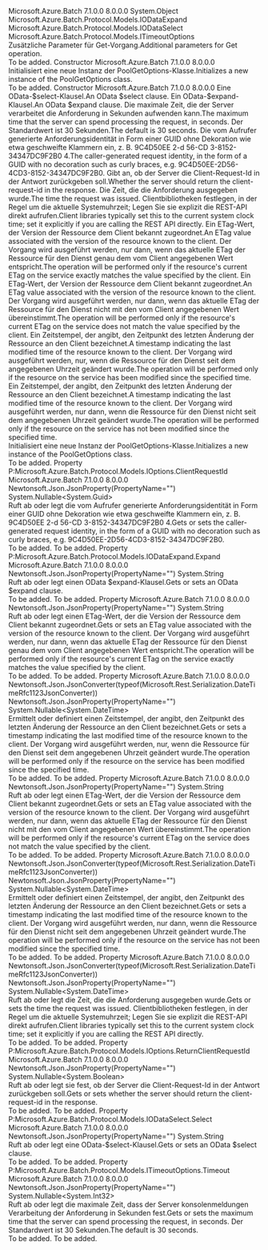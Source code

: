 <Type Name="PoolGetOptions" FullName="Microsoft.Azure.Batch.Protocol.Models.PoolGetOptions">
  <TypeSignature Language="C#" Value="public class PoolGetOptions : Microsoft.Azure.Batch.Protocol.Models.IODataExpand, Microsoft.Azure.Batch.Protocol.Models.IODataSelect, Microsoft.Azure.Batch.Protocol.Models.ITimeoutOptions" />
  <TypeSignature Language="ILAsm" Value=".class public auto ansi beforefieldinit PoolGetOptions extends System.Object implements class Microsoft.Azure.Batch.Protocol.Models.IODataExpand, class Microsoft.Azure.Batch.Protocol.Models.IODataSelect, class Microsoft.Azure.Batch.Protocol.Models.IOptions, class Microsoft.Azure.Batch.Protocol.Models.ITimeoutOptions" />
  <TypeSignature Language="DocId" Value="T:Microsoft.Azure.Batch.Protocol.Models.PoolGetOptions" />
  <TypeSignature Language="VB.NET" Value="Public Class PoolGetOptions&#xA;Implements IODataExpand, IODataSelect, ITimeoutOptions" />
  <TypeSignature Language="F#" Value="type PoolGetOptions = class&#xA;    interface ITimeoutOptions&#xA;    interface IOptions&#xA;    interface IODataSelect&#xA;    interface IODataExpand" />
  <AssemblyInfo>
    <AssemblyName>Microsoft.Azure.Batch</AssemblyName>
    <AssemblyVersion>7.1.0.0</AssemblyVersion>
    <AssemblyVersion>8.0.0.0</AssemblyVersion>
  </AssemblyInfo>
  <Base>
    <BaseTypeName>System.Object</BaseTypeName>
  </Base>
  <Interfaces>
    <Interface>
      <InterfaceName>Microsoft.Azure.Batch.Protocol.Models.IODataExpand</InterfaceName>
    </Interface>
    <Interface>
      <InterfaceName>Microsoft.Azure.Batch.Protocol.Models.IODataSelect</InterfaceName>
    </Interface>
    <Interface>
      <InterfaceName>Microsoft.Azure.Batch.Protocol.Models.ITimeoutOptions</InterfaceName>
    </Interface>
  </Interfaces>
  <Docs>
    <summary>
            <span data-ttu-id="ce460-101">Zusätzliche Parameter für Get-Vorgang.</span><span class="sxs-lookup"><span data-stu-id="ce460-101">Additional parameters for Get operation.</span></span>
            </summary>
    <remarks>To be added.</remarks>
  </Docs>
  <Members>
    <Member MemberName=".ctor">
      <MemberSignature Language="C#" Value="public PoolGetOptions ();" />
      <MemberSignature Language="ILAsm" Value=".method public hidebysig specialname rtspecialname instance void .ctor() cil managed" />
      <MemberSignature Language="DocId" Value="M:Microsoft.Azure.Batch.Protocol.Models.PoolGetOptions.#ctor" />
      <MemberSignature Language="VB.NET" Value="Public Sub New ()" />
      <MemberType>Constructor</MemberType>
      <AssemblyInfo>
        <AssemblyName>Microsoft.Azure.Batch</AssemblyName>
        <AssemblyVersion>7.1.0.0</AssemblyVersion>
        <AssemblyVersion>8.0.0.0</AssemblyVersion>
      </AssemblyInfo>
      <Parameters />
      <Docs>
        <summary>
            <span data-ttu-id="ce460-102">Initialisiert eine neue Instanz der PoolGetOptions-Klasse.</span><span class="sxs-lookup"><span data-stu-id="ce460-102">Initializes a new instance of the PoolGetOptions class.</span></span>
            </summary>
        <remarks>To be added.</remarks>
      </Docs>
    </Member>
    <Member MemberName=".ctor">
      <MemberSignature Language="C#" Value="public PoolGetOptions (string select = null, string expand = null, Nullable&lt;int&gt; timeout = null, Nullable&lt;Guid&gt; clientRequestId = null, Nullable&lt;bool&gt; returnClientRequestId = null, Nullable&lt;DateTime&gt; ocpDate = null, string ifMatch = null, string ifNoneMatch = null, Nullable&lt;DateTime&gt; ifModifiedSince = null, Nullable&lt;DateTime&gt; ifUnmodifiedSince = null);" />
      <MemberSignature Language="ILAsm" Value=".method public hidebysig specialname rtspecialname instance void .ctor(string select, string expand, valuetype System.Nullable`1&lt;int32&gt; timeout, valuetype System.Nullable`1&lt;valuetype System.Guid&gt; clientRequestId, valuetype System.Nullable`1&lt;bool&gt; returnClientRequestId, valuetype System.Nullable`1&lt;valuetype System.DateTime&gt; ocpDate, string ifMatch, string ifNoneMatch, valuetype System.Nullable`1&lt;valuetype System.DateTime&gt; ifModifiedSince, valuetype System.Nullable`1&lt;valuetype System.DateTime&gt; ifUnmodifiedSince) cil managed" />
      <MemberSignature Language="DocId" Value="M:Microsoft.Azure.Batch.Protocol.Models.PoolGetOptions.#ctor(System.String,System.String,System.Nullable{System.Int32},System.Nullable{System.Guid},System.Nullable{System.Boolean},System.Nullable{System.DateTime},System.String,System.String,System.Nullable{System.DateTime},System.Nullable{System.DateTime})" />
      <MemberSignature Language="VB.NET" Value="Public Sub New (Optional select As String = null, Optional expand As String = null, Optional timeout As Nullable(Of Integer) = null, Optional clientRequestId As Nullable(Of Guid) = null, Optional returnClientRequestId As Nullable(Of Boolean) = null, Optional ocpDate As Nullable(Of DateTime) = null, Optional ifMatch As String = null, Optional ifNoneMatch As String = null, Optional ifModifiedSince As Nullable(Of DateTime) = null, Optional ifUnmodifiedSince As Nullable(Of DateTime) = null)" />
      <MemberSignature Language="F#" Value="new Microsoft.Azure.Batch.Protocol.Models.PoolGetOptions : string * string * Nullable&lt;int&gt; * Nullable&lt;Guid&gt; * Nullable&lt;bool&gt; * Nullable&lt;DateTime&gt; * string * string * Nullable&lt;DateTime&gt; * Nullable&lt;DateTime&gt; -&gt; Microsoft.Azure.Batch.Protocol.Models.PoolGetOptions" Usage="new Microsoft.Azure.Batch.Protocol.Models.PoolGetOptions (select, expand, timeout, clientRequestId, returnClientRequestId, ocpDate, ifMatch, ifNoneMatch, ifModifiedSince, ifUnmodifiedSince)" />
      <MemberType>Constructor</MemberType>
      <AssemblyInfo>
        <AssemblyName>Microsoft.Azure.Batch</AssemblyName>
        <AssemblyVersion>7.1.0.0</AssemblyVersion>
        <AssemblyVersion>8.0.0.0</AssemblyVersion>
      </AssemblyInfo>
      <Parameters>
        <Parameter Name="select" Type="System.String" />
        <Parameter Name="expand" Type="System.String" />
        <Parameter Name="timeout" Type="System.Nullable&lt;System.Int32&gt;" />
        <Parameter Name="clientRequestId" Type="System.Nullable&lt;System.Guid&gt;" />
        <Parameter Name="returnClientRequestId" Type="System.Nullable&lt;System.Boolean&gt;" />
        <Parameter Name="ocpDate" Type="System.Nullable&lt;System.DateTime&gt;" />
        <Parameter Name="ifMatch" Type="System.String" />
        <Parameter Name="ifNoneMatch" Type="System.String" />
        <Parameter Name="ifModifiedSince" Type="System.Nullable&lt;System.DateTime&gt;" />
        <Parameter Name="ifUnmodifiedSince" Type="System.Nullable&lt;System.DateTime&gt;" />
      </Parameters>
      <Docs>
        <param name="select"><span data-ttu-id="ce460-103">Eine OData-$select-Klausel.</span><span class="sxs-lookup"><span data-stu-id="ce460-103">An OData $select clause.</span></span></param>
        <param name="expand"><span data-ttu-id="ce460-104">Ein OData-$expand-Klausel.</span><span class="sxs-lookup"><span data-stu-id="ce460-104">An OData $expand clause.</span></span></param>
        <param name="timeout"><span data-ttu-id="ce460-105">Die maximale Zeit, die der Server verarbeitet die Anforderung in Sekunden aufwenden kann.</span><span class="sxs-lookup"><span data-stu-id="ce460-105">The maximum time that the server can spend processing the request, in seconds.</span></span> <span data-ttu-id="ce460-106">Der Standardwert ist 30 Sekunden.</span><span class="sxs-lookup"><span data-stu-id="ce460-106">The default is 30 seconds.</span></span></param>
        <param name="clientRequestId"><span data-ttu-id="ce460-107">Die vom Aufrufer generierte Anforderungsidentität in Form einer GUID ohne Dekoration wie etwa geschweifte Klammern ein, z. B. 9C4D50EE 2-d 56-CD 3-8152-34347DC9F2B0 4.</span><span class="sxs-lookup"><span data-stu-id="ce460-107">The caller-generated request identity, in the form of a GUID with no decoration such as curly braces, e.g. 9C4D50EE-2D56-4CD3-8152-34347DC9F2B0.</span></span></param>
        <param name="returnClientRequestId"><span data-ttu-id="ce460-108">Gibt an, ob der Server die Client-Request-Id in der Antwort zurückgeben soll.</span><span class="sxs-lookup"><span data-stu-id="ce460-108">Whether the server should return the client-request-id in the response.</span></span></param>
        <param name="ocpDate"><span data-ttu-id="ce460-109">Die Zeit, die die Anforderung ausgegeben wurde.</span><span class="sxs-lookup"><span data-stu-id="ce460-109">The time the request was issued.</span></span> <span data-ttu-id="ce460-110">Clientbibliotheken festlegen, in der Regel um die aktuelle Systemuhrzeit; Legen Sie sie explizit die REST-API direkt aufrufen.</span><span class="sxs-lookup"><span data-stu-id="ce460-110">Client libraries typically set this to the current system clock time; set it explicitly if you are calling the REST API directly.</span></span></param>
        <param name="ifMatch"><span data-ttu-id="ce460-111">Ein ETag-Wert, der Version der Ressource dem Client bekannt zugeordnet.</span><span class="sxs-lookup"><span data-stu-id="ce460-111">An ETag value associated with the version of the resource known to the client.</span></span> <span data-ttu-id="ce460-112">Der Vorgang wird ausgeführt werden, nur dann, wenn das aktuelle ETag der Ressource für den Dienst genau dem vom Client angegebenen Wert entspricht.</span><span class="sxs-lookup"><span data-stu-id="ce460-112">The operation will be performed only if the resource's current ETag on the service exactly matches the value specified by the client.</span></span></param>
        <param name="ifNoneMatch"><span data-ttu-id="ce460-113">Ein ETag-Wert, der Version der Ressource dem Client bekannt zugeordnet.</span><span class="sxs-lookup"><span data-stu-id="ce460-113">An ETag value associated with the version of the resource known to the client.</span></span> <span data-ttu-id="ce460-114">Der Vorgang wird ausgeführt werden, nur dann, wenn das aktuelle ETag der Ressource für den Dienst nicht mit den vom Client angegebenen Wert übereinstimmt.</span><span class="sxs-lookup"><span data-stu-id="ce460-114">The operation will be performed only if the resource's current ETag on the service does not match the value specified by the client.</span></span></param>
        <param name="ifModifiedSince"><span data-ttu-id="ce460-115">Ein Zeitstempel, der angibt, den Zeitpunkt des letzten Änderung der Ressource an den Client bezeichnet.</span><span class="sxs-lookup"><span data-stu-id="ce460-115">A timestamp indicating the last modified time of the resource known to the client.</span></span> <span data-ttu-id="ce460-116">Der Vorgang wird ausgeführt werden, nur, wenn die Ressource für den Dienst seit dem angegebenen Uhrzeit geändert wurde.</span><span class="sxs-lookup"><span data-stu-id="ce460-116">The operation will be performed only if the resource on the service has been modified since the specified time.</span></span></param>
        <param name="ifUnmodifiedSince"><span data-ttu-id="ce460-117">Ein Zeitstempel, der angibt, den Zeitpunkt des letzten Änderung der Ressource an den Client bezeichnet.</span><span class="sxs-lookup"><span data-stu-id="ce460-117">A timestamp indicating the last modified time of the resource known to the client.</span></span> <span data-ttu-id="ce460-118">Der Vorgang wird ausgeführt werden, nur dann, wenn die Ressource für den Dienst nicht seit dem angegebenen Uhrzeit geändert wurde.</span><span class="sxs-lookup"><span data-stu-id="ce460-118">The operation will be performed only if the resource on the service has not been modified since the specified time.</span></span></param>
        <summary>
            <span data-ttu-id="ce460-119">Initialisiert eine neue Instanz der PoolGetOptions-Klasse.</span><span class="sxs-lookup"><span data-stu-id="ce460-119">Initializes a new instance of the PoolGetOptions class.</span></span>
            </summary>
        <remarks>To be added.</remarks>
      </Docs>
    </Member>
    <Member MemberName="ClientRequestId">
      <MemberSignature Language="C#" Value="public Nullable&lt;Guid&gt; ClientRequestId { get; set; }" />
      <MemberSignature Language="ILAsm" Value=".property instance valuetype System.Nullable`1&lt;valuetype System.Guid&gt; ClientRequestId" />
      <MemberSignature Language="DocId" Value="P:Microsoft.Azure.Batch.Protocol.Models.PoolGetOptions.ClientRequestId" />
      <MemberSignature Language="VB.NET" Value="Public Property ClientRequestId As Nullable(Of Guid)" />
      <MemberSignature Language="F#" Value="member this.ClientRequestId : Nullable&lt;Guid&gt; with get, set" Usage="Microsoft.Azure.Batch.Protocol.Models.PoolGetOptions.ClientRequestId" />
      <MemberType>Property</MemberType>
      <Implements>
        <InterfaceMember>P:Microsoft.Azure.Batch.Protocol.Models.IOptions.ClientRequestId</InterfaceMember>
      </Implements>
      <AssemblyInfo>
        <AssemblyName>Microsoft.Azure.Batch</AssemblyName>
        <AssemblyVersion>7.1.0.0</AssemblyVersion>
        <AssemblyVersion>8.0.0.0</AssemblyVersion>
      </AssemblyInfo>
      <Attributes>
        <Attribute>
          <AttributeName>Newtonsoft.Json.JsonProperty(PropertyName="")</AttributeName>
        </Attribute>
      </Attributes>
      <ReturnValue>
        <ReturnType>System.Nullable&lt;System.Guid&gt;</ReturnType>
      </ReturnValue>
      <Docs>
        <summary>
            <span data-ttu-id="ce460-120">Ruft ab oder legt die vom Aufrufer generierte Anforderungsidentität in Form einer GUID ohne Dekoration wie etwa geschweifte Klammern ein, z. B. 9C4D50EE 2-d 56-CD 3-8152-34347DC9F2B0 4.</span><span class="sxs-lookup"><span data-stu-id="ce460-120">Gets or sets the caller-generated request identity, in the form of a GUID with no decoration such as curly braces, e.g. 9C4D50EE-2D56-4CD3-8152-34347DC9F2B0.</span></span>
            </summary>
        <value>To be added.</value>
        <remarks>To be added.</remarks>
      </Docs>
    </Member>
    <Member MemberName="Expand">
      <MemberSignature Language="C#" Value="public string Expand { get; set; }" />
      <MemberSignature Language="ILAsm" Value=".property instance string Expand" />
      <MemberSignature Language="DocId" Value="P:Microsoft.Azure.Batch.Protocol.Models.PoolGetOptions.Expand" />
      <MemberSignature Language="VB.NET" Value="Public Property Expand As String" />
      <MemberSignature Language="F#" Value="member this.Expand : string with get, set" Usage="Microsoft.Azure.Batch.Protocol.Models.PoolGetOptions.Expand" />
      <MemberType>Property</MemberType>
      <Implements>
        <InterfaceMember>P:Microsoft.Azure.Batch.Protocol.Models.IODataExpand.Expand</InterfaceMember>
      </Implements>
      <AssemblyInfo>
        <AssemblyName>Microsoft.Azure.Batch</AssemblyName>
        <AssemblyVersion>7.1.0.0</AssemblyVersion>
        <AssemblyVersion>8.0.0.0</AssemblyVersion>
      </AssemblyInfo>
      <Attributes>
        <Attribute>
          <AttributeName>Newtonsoft.Json.JsonProperty(PropertyName="")</AttributeName>
        </Attribute>
      </Attributes>
      <ReturnValue>
        <ReturnType>System.String</ReturnType>
      </ReturnValue>
      <Docs>
        <summary>
            <span data-ttu-id="ce460-121">Ruft ab oder legt einen OData $expand-Klausel.</span><span class="sxs-lookup"><span data-stu-id="ce460-121">Gets or sets an OData $expand clause.</span></span>
            </summary>
        <value>To be added.</value>
        <remarks>To be added.</remarks>
      </Docs>
    </Member>
    <Member MemberName="IfMatch">
      <MemberSignature Language="C#" Value="public string IfMatch { get; set; }" />
      <MemberSignature Language="ILAsm" Value=".property instance string IfMatch" />
      <MemberSignature Language="DocId" Value="P:Microsoft.Azure.Batch.Protocol.Models.PoolGetOptions.IfMatch" />
      <MemberSignature Language="VB.NET" Value="Public Property IfMatch As String" />
      <MemberSignature Language="F#" Value="member this.IfMatch : string with get, set" Usage="Microsoft.Azure.Batch.Protocol.Models.PoolGetOptions.IfMatch" />
      <MemberType>Property</MemberType>
      <AssemblyInfo>
        <AssemblyName>Microsoft.Azure.Batch</AssemblyName>
        <AssemblyVersion>7.1.0.0</AssemblyVersion>
        <AssemblyVersion>8.0.0.0</AssemblyVersion>
      </AssemblyInfo>
      <Attributes>
        <Attribute>
          <AttributeName>Newtonsoft.Json.JsonProperty(PropertyName="")</AttributeName>
        </Attribute>
      </Attributes>
      <ReturnValue>
        <ReturnType>System.String</ReturnType>
      </ReturnValue>
      <Docs>
        <summary>
            <span data-ttu-id="ce460-122">Ruft ab oder legt einen ETag-Wert, der die Version der Ressource dem Client bekannt zugeordnet.</span><span class="sxs-lookup"><span data-stu-id="ce460-122">Gets or sets an ETag value associated with the version of the resource known to the client.</span></span> <span data-ttu-id="ce460-123">Der Vorgang wird ausgeführt werden, nur dann, wenn das aktuelle ETag der Ressource für den Dienst genau dem vom Client angegebenen Wert entspricht.</span><span class="sxs-lookup"><span data-stu-id="ce460-123">The operation will be performed only if the resource's current ETag on the service exactly matches the value specified by the client.</span></span>
            </summary>
        <value>To be added.</value>
        <remarks>To be added.</remarks>
      </Docs>
    </Member>
    <Member MemberName="IfModifiedSince">
      <MemberSignature Language="C#" Value="public Nullable&lt;DateTime&gt; IfModifiedSince { get; set; }" />
      <MemberSignature Language="ILAsm" Value=".property instance valuetype System.Nullable`1&lt;valuetype System.DateTime&gt; IfModifiedSince" />
      <MemberSignature Language="DocId" Value="P:Microsoft.Azure.Batch.Protocol.Models.PoolGetOptions.IfModifiedSince" />
      <MemberSignature Language="VB.NET" Value="Public Property IfModifiedSince As Nullable(Of DateTime)" />
      <MemberSignature Language="F#" Value="member this.IfModifiedSince : Nullable&lt;DateTime&gt; with get, set" Usage="Microsoft.Azure.Batch.Protocol.Models.PoolGetOptions.IfModifiedSince" />
      <MemberType>Property</MemberType>
      <AssemblyInfo>
        <AssemblyName>Microsoft.Azure.Batch</AssemblyName>
        <AssemblyVersion>7.1.0.0</AssemblyVersion>
        <AssemblyVersion>8.0.0.0</AssemblyVersion>
      </AssemblyInfo>
      <Attributes>
        <Attribute>
          <AttributeName>Newtonsoft.Json.JsonConverter(typeof(Microsoft.Rest.Serialization.DateTimeRfc1123JsonConverter))</AttributeName>
        </Attribute>
        <Attribute>
          <AttributeName>Newtonsoft.Json.JsonProperty(PropertyName="")</AttributeName>
        </Attribute>
      </Attributes>
      <ReturnValue>
        <ReturnType>System.Nullable&lt;System.DateTime&gt;</ReturnType>
      </ReturnValue>
      <Docs>
        <summary>
            <span data-ttu-id="ce460-124">Ermittelt oder definiert einen Zeitstempel, der angibt, den Zeitpunkt des letzten Änderung der Ressource an den Client bezeichnet.</span><span class="sxs-lookup"><span data-stu-id="ce460-124">Gets or sets a timestamp indicating the last modified time of the resource known to the client.</span></span> <span data-ttu-id="ce460-125">Der Vorgang wird ausgeführt werden, nur, wenn die Ressource für den Dienst seit dem angegebenen Uhrzeit geändert wurde.</span><span class="sxs-lookup"><span data-stu-id="ce460-125">The operation will be performed only if the resource on the service has been modified since the specified time.</span></span>
            </summary>
        <value>To be added.</value>
        <remarks>To be added.</remarks>
      </Docs>
    </Member>
    <Member MemberName="IfNoneMatch">
      <MemberSignature Language="C#" Value="public string IfNoneMatch { get; set; }" />
      <MemberSignature Language="ILAsm" Value=".property instance string IfNoneMatch" />
      <MemberSignature Language="DocId" Value="P:Microsoft.Azure.Batch.Protocol.Models.PoolGetOptions.IfNoneMatch" />
      <MemberSignature Language="VB.NET" Value="Public Property IfNoneMatch As String" />
      <MemberSignature Language="F#" Value="member this.IfNoneMatch : string with get, set" Usage="Microsoft.Azure.Batch.Protocol.Models.PoolGetOptions.IfNoneMatch" />
      <MemberType>Property</MemberType>
      <AssemblyInfo>
        <AssemblyName>Microsoft.Azure.Batch</AssemblyName>
        <AssemblyVersion>7.1.0.0</AssemblyVersion>
        <AssemblyVersion>8.0.0.0</AssemblyVersion>
      </AssemblyInfo>
      <Attributes>
        <Attribute>
          <AttributeName>Newtonsoft.Json.JsonProperty(PropertyName="")</AttributeName>
        </Attribute>
      </Attributes>
      <ReturnValue>
        <ReturnType>System.String</ReturnType>
      </ReturnValue>
      <Docs>
        <summary>
            <span data-ttu-id="ce460-126">Ruft ab oder legt einen ETag-Wert, der die Version der Ressource dem Client bekannt zugeordnet.</span><span class="sxs-lookup"><span data-stu-id="ce460-126">Gets or sets an ETag value associated with the version of the resource known to the client.</span></span> <span data-ttu-id="ce460-127">Der Vorgang wird ausgeführt werden, nur dann, wenn das aktuelle ETag der Ressource für den Dienst nicht mit den vom Client angegebenen Wert übereinstimmt.</span><span class="sxs-lookup"><span data-stu-id="ce460-127">The operation will be performed only if the resource's current ETag on the service does not match the value specified by the client.</span></span>
            </summary>
        <value>To be added.</value>
        <remarks>To be added.</remarks>
      </Docs>
    </Member>
    <Member MemberName="IfUnmodifiedSince">
      <MemberSignature Language="C#" Value="public Nullable&lt;DateTime&gt; IfUnmodifiedSince { get; set; }" />
      <MemberSignature Language="ILAsm" Value=".property instance valuetype System.Nullable`1&lt;valuetype System.DateTime&gt; IfUnmodifiedSince" />
      <MemberSignature Language="DocId" Value="P:Microsoft.Azure.Batch.Protocol.Models.PoolGetOptions.IfUnmodifiedSince" />
      <MemberSignature Language="VB.NET" Value="Public Property IfUnmodifiedSince As Nullable(Of DateTime)" />
      <MemberSignature Language="F#" Value="member this.IfUnmodifiedSince : Nullable&lt;DateTime&gt; with get, set" Usage="Microsoft.Azure.Batch.Protocol.Models.PoolGetOptions.IfUnmodifiedSince" />
      <MemberType>Property</MemberType>
      <AssemblyInfo>
        <AssemblyName>Microsoft.Azure.Batch</AssemblyName>
        <AssemblyVersion>7.1.0.0</AssemblyVersion>
        <AssemblyVersion>8.0.0.0</AssemblyVersion>
      </AssemblyInfo>
      <Attributes>
        <Attribute>
          <AttributeName>Newtonsoft.Json.JsonConverter(typeof(Microsoft.Rest.Serialization.DateTimeRfc1123JsonConverter))</AttributeName>
        </Attribute>
        <Attribute>
          <AttributeName>Newtonsoft.Json.JsonProperty(PropertyName="")</AttributeName>
        </Attribute>
      </Attributes>
      <ReturnValue>
        <ReturnType>System.Nullable&lt;System.DateTime&gt;</ReturnType>
      </ReturnValue>
      <Docs>
        <summary>
            <span data-ttu-id="ce460-128">Ermittelt oder definiert einen Zeitstempel, der angibt, den Zeitpunkt des letzten Änderung der Ressource an den Client bezeichnet.</span><span class="sxs-lookup"><span data-stu-id="ce460-128">Gets or sets a timestamp indicating the last modified time of the resource known to the client.</span></span> <span data-ttu-id="ce460-129">Der Vorgang wird ausgeführt werden, nur dann, wenn die Ressource für den Dienst nicht seit dem angegebenen Uhrzeit geändert wurde.</span><span class="sxs-lookup"><span data-stu-id="ce460-129">The operation will be performed only if the resource on the service has not been modified since the specified time.</span></span>
            </summary>
        <value>To be added.</value>
        <remarks>To be added.</remarks>
      </Docs>
    </Member>
    <Member MemberName="OcpDate">
      <MemberSignature Language="C#" Value="public Nullable&lt;DateTime&gt; OcpDate { get; set; }" />
      <MemberSignature Language="ILAsm" Value=".property instance valuetype System.Nullable`1&lt;valuetype System.DateTime&gt; OcpDate" />
      <MemberSignature Language="DocId" Value="P:Microsoft.Azure.Batch.Protocol.Models.PoolGetOptions.OcpDate" />
      <MemberSignature Language="VB.NET" Value="Public Property OcpDate As Nullable(Of DateTime)" />
      <MemberSignature Language="F#" Value="member this.OcpDate : Nullable&lt;DateTime&gt; with get, set" Usage="Microsoft.Azure.Batch.Protocol.Models.PoolGetOptions.OcpDate" />
      <MemberType>Property</MemberType>
      <AssemblyInfo>
        <AssemblyName>Microsoft.Azure.Batch</AssemblyName>
        <AssemblyVersion>7.1.0.0</AssemblyVersion>
        <AssemblyVersion>8.0.0.0</AssemblyVersion>
      </AssemblyInfo>
      <Attributes>
        <Attribute>
          <AttributeName>Newtonsoft.Json.JsonConverter(typeof(Microsoft.Rest.Serialization.DateTimeRfc1123JsonConverter))</AttributeName>
        </Attribute>
        <Attribute>
          <AttributeName>Newtonsoft.Json.JsonProperty(PropertyName="")</AttributeName>
        </Attribute>
      </Attributes>
      <ReturnValue>
        <ReturnType>System.Nullable&lt;System.DateTime&gt;</ReturnType>
      </ReturnValue>
      <Docs>
        <summary>
            <span data-ttu-id="ce460-130">Ruft ab oder legt die Zeit, die die Anforderung ausgegeben wurde.</span><span class="sxs-lookup"><span data-stu-id="ce460-130">Gets or sets the time the request was issued.</span></span> <span data-ttu-id="ce460-131">Clientbibliotheken festlegen, in der Regel um die aktuelle Systemuhrzeit; Legen Sie sie explizit die REST-API direkt aufrufen.</span><span class="sxs-lookup"><span data-stu-id="ce460-131">Client libraries typically set this to the current system clock time; set it explicitly if you are calling the REST API directly.</span></span>
            </summary>
        <value>To be added.</value>
        <remarks>To be added.</remarks>
      </Docs>
    </Member>
    <Member MemberName="ReturnClientRequestId">
      <MemberSignature Language="C#" Value="public Nullable&lt;bool&gt; ReturnClientRequestId { get; set; }" />
      <MemberSignature Language="ILAsm" Value=".property instance valuetype System.Nullable`1&lt;bool&gt; ReturnClientRequestId" />
      <MemberSignature Language="DocId" Value="P:Microsoft.Azure.Batch.Protocol.Models.PoolGetOptions.ReturnClientRequestId" />
      <MemberSignature Language="VB.NET" Value="Public Property ReturnClientRequestId As Nullable(Of Boolean)" />
      <MemberSignature Language="F#" Value="member this.ReturnClientRequestId : Nullable&lt;bool&gt; with get, set" Usage="Microsoft.Azure.Batch.Protocol.Models.PoolGetOptions.ReturnClientRequestId" />
      <MemberType>Property</MemberType>
      <Implements>
        <InterfaceMember>P:Microsoft.Azure.Batch.Protocol.Models.IOptions.ReturnClientRequestId</InterfaceMember>
      </Implements>
      <AssemblyInfo>
        <AssemblyName>Microsoft.Azure.Batch</AssemblyName>
        <AssemblyVersion>7.1.0.0</AssemblyVersion>
        <AssemblyVersion>8.0.0.0</AssemblyVersion>
      </AssemblyInfo>
      <Attributes>
        <Attribute>
          <AttributeName>Newtonsoft.Json.JsonProperty(PropertyName="")</AttributeName>
        </Attribute>
      </Attributes>
      <ReturnValue>
        <ReturnType>System.Nullable&lt;System.Boolean&gt;</ReturnType>
      </ReturnValue>
      <Docs>
        <summary>
            <span data-ttu-id="ce460-132">Ruft ab oder legt sie fest, ob der Server die Client-Request-Id in der Antwort zurückgeben soll.</span><span class="sxs-lookup"><span data-stu-id="ce460-132">Gets or sets whether the server should return the client-request-id in the response.</span></span>
            </summary>
        <value>To be added.</value>
        <remarks>To be added.</remarks>
      </Docs>
    </Member>
    <Member MemberName="Select">
      <MemberSignature Language="C#" Value="public string Select { get; set; }" />
      <MemberSignature Language="ILAsm" Value=".property instance string Select" />
      <MemberSignature Language="DocId" Value="P:Microsoft.Azure.Batch.Protocol.Models.PoolGetOptions.Select" />
      <MemberSignature Language="VB.NET" Value="Public Property Select As String" />
      <MemberSignature Language="F#" Value="member this.Select : string with get, set" Usage="Microsoft.Azure.Batch.Protocol.Models.PoolGetOptions.Select" />
      <MemberType>Property</MemberType>
      <Implements>
        <InterfaceMember>P:Microsoft.Azure.Batch.Protocol.Models.IODataSelect.Select</InterfaceMember>
      </Implements>
      <AssemblyInfo>
        <AssemblyName>Microsoft.Azure.Batch</AssemblyName>
        <AssemblyVersion>7.1.0.0</AssemblyVersion>
        <AssemblyVersion>8.0.0.0</AssemblyVersion>
      </AssemblyInfo>
      <Attributes>
        <Attribute>
          <AttributeName>Newtonsoft.Json.JsonProperty(PropertyName="")</AttributeName>
        </Attribute>
      </Attributes>
      <ReturnValue>
        <ReturnType>System.String</ReturnType>
      </ReturnValue>
      <Docs>
        <summary>
            <span data-ttu-id="ce460-133">Ruft ab oder legt eine OData-$select-Klausel.</span><span class="sxs-lookup"><span data-stu-id="ce460-133">Gets or sets an OData $select clause.</span></span>
            </summary>
        <value>To be added.</value>
        <remarks>To be added.</remarks>
      </Docs>
    </Member>
    <Member MemberName="Timeout">
      <MemberSignature Language="C#" Value="public Nullable&lt;int&gt; Timeout { get; set; }" />
      <MemberSignature Language="ILAsm" Value=".property instance valuetype System.Nullable`1&lt;int32&gt; Timeout" />
      <MemberSignature Language="DocId" Value="P:Microsoft.Azure.Batch.Protocol.Models.PoolGetOptions.Timeout" />
      <MemberSignature Language="VB.NET" Value="Public Property Timeout As Nullable(Of Integer)" />
      <MemberSignature Language="F#" Value="member this.Timeout : Nullable&lt;int&gt; with get, set" Usage="Microsoft.Azure.Batch.Protocol.Models.PoolGetOptions.Timeout" />
      <MemberType>Property</MemberType>
      <Implements>
        <InterfaceMember>P:Microsoft.Azure.Batch.Protocol.Models.ITimeoutOptions.Timeout</InterfaceMember>
      </Implements>
      <AssemblyInfo>
        <AssemblyName>Microsoft.Azure.Batch</AssemblyName>
        <AssemblyVersion>7.1.0.0</AssemblyVersion>
        <AssemblyVersion>8.0.0.0</AssemblyVersion>
      </AssemblyInfo>
      <Attributes>
        <Attribute>
          <AttributeName>Newtonsoft.Json.JsonProperty(PropertyName="")</AttributeName>
        </Attribute>
      </Attributes>
      <ReturnValue>
        <ReturnType>System.Nullable&lt;System.Int32&gt;</ReturnType>
      </ReturnValue>
      <Docs>
        <summary>
            <span data-ttu-id="ce460-134">Ruft ab oder legt die maximale Zeit, dass der Server konsolenmeldungen Verarbeitung der Anforderung in Sekunden fest.</span><span class="sxs-lookup"><span data-stu-id="ce460-134">Gets or sets the maximum time that the server can spend processing the request, in seconds.</span></span> <span data-ttu-id="ce460-135">Der Standardwert ist 30 Sekunden.</span><span class="sxs-lookup"><span data-stu-id="ce460-135">The default is 30 seconds.</span></span>
            </summary>
        <value>To be added.</value>
        <remarks>To be added.</remarks>
      </Docs>
    </Member>
  </Members>
</Type>